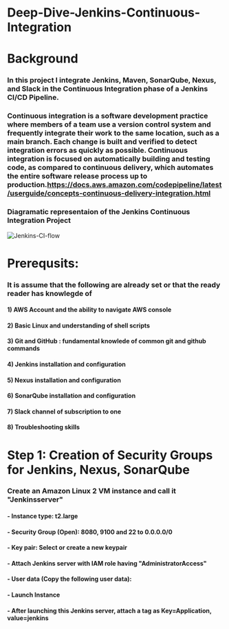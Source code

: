 # Deep-Dive-Jenkins-Continuous-Integration

# Background
### In this project I integrate Jenkins, Maven, SonarQube, Nexus, and Slack in the Continuous Integration phase of a Jenkins CI/CD Pipeline.
### Continuous integration is a software development practice where members of a team use a version control system and frequently integrate their work to the same location, such as a main branch. Each change is built and verified to detect integration errors as quickly as possible. Continuous integration is focused on automatically building and testing code, as compared to continuous delivery, which automates the entire software release process up to production.https://docs.aws.amazon.com/codepipeline/latest/userguide/concepts-continuous-delivery-integration.html

### Diagramatic representaion of the Jenkins Continuous Integration Project

![Jenkins-CI-flow](https://user-images.githubusercontent.com/96470430/208033771-6f47a3c8-9d3b-43e1-8604-b28b86dc7ead.PNG)

# Prerequsits:
### It is assume that the following are already set or that the ready reader has knowlegde of
#### 1) AWS Account and the ability to navigate AWS console
#### 2) Basic Linux and understanding of shell scripts
#### 3) Git and GitHub : fundamental knowlede of common git and github commands 
#### 4) Jenkins installation and configuration
#### 5) Nexus installation and configuration
#### 6) SonarQube installation and configuration
#### 7) Slack channel of subscription to one 
#### 8) Troubleshooting skills

# Step 1: Creation of Security Groups for Jenkins, Nexus, SonarQube
### Create an Amazon Linux 2 VM instance and call it "Jenkinsserver"
#### - Instance type: t2.large
#### - Security Group (Open): 8080, 9100 and 22 to 0.0.0.0/0
#### - Key pair: Select or create a new keypair
#### - Attach Jenkins server with IAM role having "AdministratorAccess"
#### - User data (Copy the following user data): 
#### - Launch Instance
#### - After launching this Jenkins server, attach a tag as Key=Application, value=jenkins

